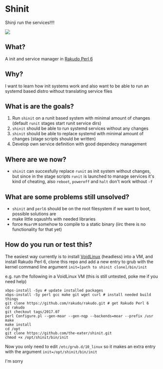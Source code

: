 # Shinit

Shinji run the services!!!!

![](https://pbs.twimg.com/media/DECgGTrWsAArEkm.jpg)

## What?

A init and service manager in [Rakudo Perl 6](https://perl6.org)

## Why?

I want to learn how init systems work and also want to be able to run an systemd based distro without translating service files

## What is are the goals?

1. Run `shinit` on a runit based system with minimal amount of changes (default `runit` stages start runit service dirs)
2. `shinit` should be able to run systemd services without any changes
3. `shinit` should be able to replace systemd with minimal amount of changes (stage scripts should be written)
4. Develop own service definition with good dependecy management

## Where are we now?

* `shinit` can succesfully replace `runit` as init system without changes, but since in the stage scripts `runit` is launched to manage services it's kind of cheating, also `reboot`, `poweroff` and `halt` don't work without `-f`

## What are some problems still unsolved?

* `shinit` and `perl6` should be on the root filesystem if we want to boot, possible solutions are
 * make little sqaushfs with needed libraries
 * force `MoarVM` somehow to compile to a static binary (iirc there is no functionality for that yet)

## How do you run or test this?

The easiest way currently is to install [VoidLinux](https://voidlinux.eu) (headless) into a VM, and install Rakudo Perl 6, clone this repo and add a new entry to grub with the kernel command line argument `init=[path to shinit clone]/bin/init`

e.g. run the following in a VoidLinux VM (this is still untested, poke me if you need help)

```
xbps-install -Syu # update installed packages
xbps-install -Sy perl gcc make git wget curl # install needed build things
git clone https://github.com/rakudo/rakudo.git # get Rakudo Perl 6
cd rakudo
git checkout tags/2017.07
perl Configure.pl --gen-moar --gen-nqp --backends=moar --prefix /usr
make
make install
cd /opt
git clone https://github.com/the-eater/shinit.git
chmod +x /opt/shinit/bin/init
```

Now you only need to edit `/etc/grub.d/10_linux` so it makes an extra entry with the argument `init=/opt/shinit/bin/init`


I'm sorry
